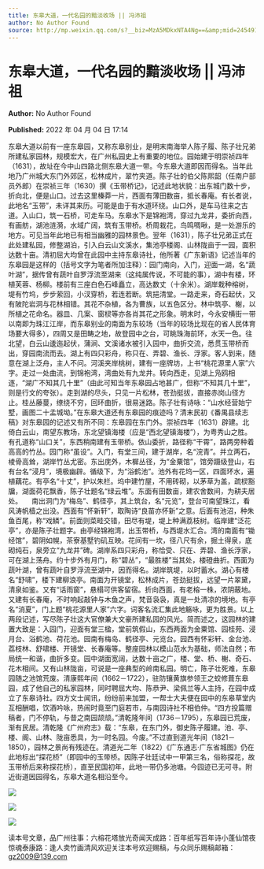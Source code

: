 ```yaml
---
title: 东皋大道，一代名园的黯淡收场 || 冯沛祖
author: No Author Found
source: http://mp.weixin.qq.com/s?__biz=MzA5MDkxNTA4Ng==&amp;mid=2454912113&amp;idx=1&amp;sn=b950458be0673e2b6b17a3688247fc0f&amp;chksm=87a23410b0d5bd06664765018de242a19c11dbc23b31fdcb83fd5d28e01db381eb54fc65e103#rd
---
```


# 东皋大道，一代名园的黯淡收场 || 冯沛祖

**Author:** No Author Found

**Published:** 2022 年 04 月 04 日 17:14

东皋大道以前有一座东皋园，又称东皋别业，是明末南海举人陈子履、陈子壮兄弟所建私家园林，规模宏大，在广州私园史上有重要的地位。园始建于明崇祯四年（1631），故址在今中山四路北侧东皋大道一带。今东皋大道即因而得名。当年此地乃广州城大东门外郊区，松林成片，翠竹夹道。陈子壮的伯父陈熙韶（任南户部员外郎）在崇祯三年（1630）撰《玉带桥记》，记述此地状貌：出东城门数十步，折向北，便是山口。过去这里榛莽一片，西面有薄田数亩，抵长春庵。有长者说，此地名“玉带”，未详其来历。可能是由于有水道环绕。山口外，是车马往来之古道。入山口，筑一石桥，可走车马。东皋水下是锦袍湾，穿过九龙井，委折向西，有画舫，湖池涟漪，水域广阔，筑有玉带桥。桥周栽花，鸟鸣啁啾，是一处游乐的地方。可见当年此地已有相当幽雅的园林景色。翌年（1631），陈子壮兄弟正式在此处建私园，修整湖泊，引入白云山文溪水，集池亭楼阁、山林陇亩于一园，面积达数十亩。清初屈大均曾在此园中主持东皋诗社，他所著《广东新语》记述当年的东皋园是这样的（括号文字为笔者所加注释）：园门南向，入门，迎面一湖，名“蔬叶湖”，据传曾有蔬叶自罗浮流至湖来（这纯属传说，不可能的事），湖中有楼，环植芙蓉、杨柳。楼前有三座白色石峰矗立，高达数丈（十余米）。湖岸栽种榕树，堤有竹坞，步步萦回，小汊穿桥，若连若断。筑挹清堂。一路走来，奇石起伏，又有陂陀岩洞与花林相错。其花不杂植，各为曹族，以五色区分。林中筑亭、榭，以所植之花命名。器皿、几案、窗棂等亦各肖其花之形象。明末时，今永安横街一带以南即为珠江江岸，而东皋别业的南面为东较场（当年的较场比现在的省人民体育场要大得多），四周又是田畴之地，故登园中之台，可眺珠海前环，水天一色。往北望，白云山逶迤起伏，蒲涧、文溪诸水被引入园中，曲折交流，悉贯玉带桥而出，穿园南流而去。湖上有四只彩舟，称只在、弄碧、渔长、浮家。客人到来，随意在湖上泛舟，主人不问。河溪夹岸桃树，建有一座牌坊，上书“桃花源里人家”六字。走过一处曲流，到锦袍湾，湾曲处有九龙井。转向西走，见湖上凫鸥相逐，“湖广不知其几十里”（由此可知当年东皋园占地甚广，但称“不知其几十里”，则是行文的夸张）。走到湖的尽头，只见一片松林，苍劲挺拔，直接赤岗山径方止。桂丛藤蔓，缭绕不穷，回环曲折，很易迷路。陈子壮有诗咏：“山水经营始宁墅，画图二十孟城坳。”在东皋大道还有东皋园的痕迹吗？清末民初《番禺县续志稿》对东皋园的记述又有所不同：东皋园在东门外。崇祯四年（1631）辟建。北倚白云山，南望东教场，东北望镇海楼（应是“西北望镇海楼”），为粤秀山之胜。有孔道称“山口关”，东西稍南建有玉带桥。依山委折，路径称“干霄”，路两旁种着高高的竹丛。园门称“虽设”。入门，有堂三间，建于湖岸，名“浣青”。并立两石，棱骨高耸，湖岸竹丛尤密。东出庑外，木樨丛径，为“金粟馆”，馆旁蹑级登山，右有台名“浸月”，境极幽辟。循级下，为“浴鹤池”。池外有花坞一区，四面环水，遍植藕花。有亭名“十丈”，护以朱栏。坞中建竹屋，不用砖砌，以茅草为盖，疏棂豁牖，湖面荷花飘香，陈子壮题名“绿云堆”。东面有田数亩，建农舍数间，为耕夫居处。     南出洞门为“梅岛”、鹤径亭，其上筑台，名“元览”，登台可南望珠江，看风涛帆樯之出没。西面有“怀新轩”，取陶诗“良苗亦怀新”之意。后面有池沼，种朱鱼百尾，称“戏鳞”。前面则菜畦交错，田尽有堤，堤上种满荔枝树。临岸建“泛花亭”，亦是陈子壮题字。由亭经锦袍湾，出玉带桥，与西堤水汇合。湾的南面有“锄经馆”，碧阴如幌，茶寮基墅钓矶互映。花间有一坎，径八尺有余，掘土得泉，底砌纯石，泉旁立“九龙井”碑。湖岸系四只彩舟，称恰受、只在、弄碧、渔长浮家，可在湖上荡舟。约十步外有月门，称“碧丛”，“最胜楼”当其处，楼磴曲折。西面为蔬叶湖，曾有蔬叶自罗浮流至湖中，因而得名。湖岸筑堤，以时蓄水。湖心有楼名“舒啸”，楼下建柳浪亭。南面为开镜堂，松林成片，苍劲挺拔，远望一片翠黛，清泉如鉴。又有“话雨窗”，悬榻可供客留宿。折向西面，有老榕一株，浓阴蔽地。又建有长春庵，不时响起敲钟与木鱼之声，梵音袅袅，真是一处清凉的境地。有亭名“消夏”，门上题“桃花源里人家”六字。词客名流汇集此地觞咏，更为胜景。以上两段记述，写尽陈子壮这大官僚兼大文豪所建私园的风光。简而述之，这园林的建置大致是：入园门，迎面有堂三楹，堂前筑假山，东西两面为金粟馆、园桂苑、浸月台、浴鹤池、荷花池。园南有梅岛、鹤径亭、元览台。园西有怀彩轩、金台池、荔枝林、舒啸楼、开镜堂、长春庵等。整座园林以模山范水为基础，师法自然；布局统一和谐，曲折多变。园中湖面宽阔，达数十亩之广，楼、堂、桥、榭、奇石、花木相间。又有山林陇亩，可说是一座典型的岭南私园。明亡，陈子壮死难，东皋园随之池馆荒废。清康熙年间（1662－1722），驻防镶黄旗参领王之蛟修葺东皋园，成了他自己的私家园林，同时聘屈大均、陈恭尹、梁佩兰等人主持，在园中成立了东皋诗社。四方文士闻讯，纷纷前来加盟，一帮士大夫便在园中的东皋草堂内互相酬唱，饮酒吟咏，热闹时竟至门庭若市，与南园诗社不相伯仲。“四方投篇赠稿者，门不停轨，与昔之南园颉颃。”清乾隆年间（1736－1795），东皋园已荒废，渐有民居。清乾隆《广州府志》载：“东皋，在东门外，御史陈子履建。池、亭、楼、阁、山林、陇亩悉具，为一时名园。今废。”不过直到道光年间（1821－1850），园林之景尚有残迹在。清道光二年（1822）《广东通志·广东省城图》仍在此地标出“探花桥”（即园中的玉带桥。因陈子壮廷试中一甲第三名，俗称探花，故玉带桥后来称探花桥），直至民国初年，此地一带仍多池塘。今园迹已无可寻。附近街道因园得名，东皋大道名相沿至今。

![](https://mmbiz.qpic.cn/mmbiz_jpg/PJWG74pLsMb9FhiajYuNW5bIibC2MefvWRf5dAHic8VGiaiabDLTu8MK2NnXy2kLQIg8fId6SFAgLvWbT4uAhWGmI4Q/640)

![](https://mmbiz.qpic.cn/mmbiz_jpg/PJWG74pLsMb9FhiajYuNW5bIibC2MefvWR7grs4qFR9wyAOgMAuhE1lENrwicnery50u1t3YgGw1We2ibV1Amow9fQ/640)

![](https://mmbiz.qpic.cn/mmbiz_jpg/PJWG74pLsMb9FhiajYuNW5bIibC2MefvWR9ElmcEORSwS0BFj3DEFfk4e6EshhEiaeh2gWGdyvVjn0GiabXtX57Gzw/640)

读本号文章，品广州往事：六榕花塔放光奇闻天成路：百年纸写百年诗小蓬仙馆夜惊魂泰康路：逢人卖竹画清风欢迎关注本号欢迎赐稿，与众同乐赐稿邮箱：gz2009@139.com

